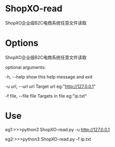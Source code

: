 # ShopXO-read
ShopXO企业级B2C电商系统任意文件读取

# Options

ShopXO企业级B2C电商系统任意文件读取

optional arguments:

  -h, --help            show this help message and exit
  
  -u url, --url url     Target url eg:"http://127.0.0.1"
  
  -f file, --file file  Targets in file eg:"ip.txt"
  
# Use

eg1:>>>python3 ShopXO-read.py -u http://127.0.0.1

eg2:>>>python3 ShopXO-read.py -f ip.txt


